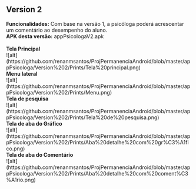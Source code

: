 <h2>Version 2</h2>
<b>Funcionalidades:</b> Com base na versão 1, a psicóloga poderá acrescentar um comentário ao desempenho do aluno.<br>
<b>APK desta versão:</b> appPsicologaV2.apk
<br><br>
<b>Tela Principal</b><br>
![alt](https://github.com/renanmsantos/ProjPermanenciaAndroid/blob/master/appPsicologa/Version%202/Prints/Tela%20principal.png)<br>
<b>Menu lateral</b><br>
![alt](https://github.com/renanmsantos/ProjPermanenciaAndroid/blob/master/appPsicologa/Version%202/Prints/Menu.png)<br>
<b>Tela de pesquisa</b><br>
![alt](https://github.com/renanmsantos/ProjPermanenciaAndroid/blob/master/appPsicologa/Version%202/Prints/Tela%20de%20pesquisa.png)<br>
<b>Tela de aba do Gráfico</b><br>
![alt](https://github.com/renanmsantos/ProjPermanenciaAndroid/blob/master/appPsicologa/Version%202/Prints/Aba%20detalhe%20com%20gr%C3%A1fico.png)<br>
<b>Tela de aba do Comentário</b><br>
![alt](https://github.com/renanmsantos/ProjPermanenciaAndroid/blob/master/appPsicologa/Version%202/Prints/Aba%20detalhe%20com%20coment%C3%A1rio.png)<br>




